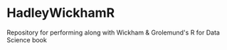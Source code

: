 # HadleyWickhamR
Repository for performing along with Wickham &amp; Grolemund's R for Data Science book
